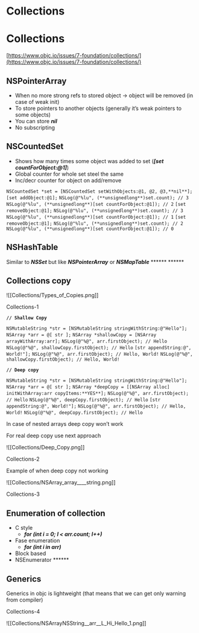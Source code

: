 # Collections

# Collections

[https://www.objc.io/issues/7-foundation/collections/](https://www.objc.io/issues/7-foundation/collections/)

## NSPointerArray

- When no more strong refs to stored object -> object will be removed (in case of weak init)
- To store pointers to another objects (generally it’s weak pointers to some objects)
- You can store ***nil***
- No subscripting

## NSCountedSet

- Shows how many times some object was added to set (***[set countForObject:@1]***)
- Global counter for whole set steel the same
- Inc/decr counter for object on add/remove

`NSCountedSet *set = [NSCountedSet setWithObjects:@1, @2, @3,**nil**];` `[set addObject:@1];` `NSLog(@"%lu", (**unsignedlong**)set.count); // 3` `NSLog(@"%lu", (**unsignedlong**)[set countForObject:@1]); // 2` `[set removeObject:@1];` `NSLog(@"%lu", (**unsignedlong**)set.count); // 3` `NSLog(@"%lu", (**unsignedlong**)[set countForObject:@1]); // 1` `[set removeObject:@1];` `NSLog(@"%lu", (**unsignedlong**)set.count); // 2` `NSLog(@"%lu", (**unsignedlong**)[set countForObject:@1]); // 0`

## NSHashTable

Similar to ***NSSet*** but like ***NSPointerArray*** or ***NSMapTable***  ******  ****** 

## Collections copy

![[Collections/Types_of_Copies.png]]

Collections-1

**`// Shallow Copy`**

`NSMutableString *str = [NSMutableString stringWithString:@"Hello"];`  `NSArray *arr = @[ str ];`  `NSArray *shallowCopy = [NSArray arrayWithArray:arr];`  `NSLog(@"%@", arr.firstObject); // Hello` `NSLog(@"%@", shallowCopy.firstObject); // Hello`  `[str appendString:@", World!"];`  `NSLog(@"%@", arr.firstObject); // Hello, World!` `NSLog(@"%@", shallowCopy.firstObject); // Hello, World!`

**`// Deep copy`**

`NSMutableString *str = [NSMutableString stringWithString:@"Hello"];`  `NSArray *arr = @[ str ];`  `NSArray *deepCopy = [[NSArray alloc] initWithArray:arr copyItems:**YES**];`  `NSLog(@"%@", arr.firstObject); // Hello` `NSLog(@"%@", deepCopy.firstObject); // Hello`  `[str appendString:@", World!"];`  `NSLog(@"%@", arr.firstObject); // Hello, World!` `NSLog(@"%@", deepCopy.firstObject); // Hello`

In case of nested arrays deep copy won’t work

For real deep copy use next approach

![[Collections/Deep_Copy.png]]

Collections-2

Example of when deep copy not working

![[Collections/NSArray_array____string.png]]

Collections-3

## Enumeration of collection

- C style
    - ***for (int i = 0; I < arr.count; I++)***
- Fase enumeration
    - ***for (int i in arr)***
- Block based
- NSEnumerator ******

## Generics

Generics in objc is lightweight (that means that we can get only warning from compiler)

Collections-4

![[Collections/NSArrayNSString__arr__L_Hi_Hello_1.png]]